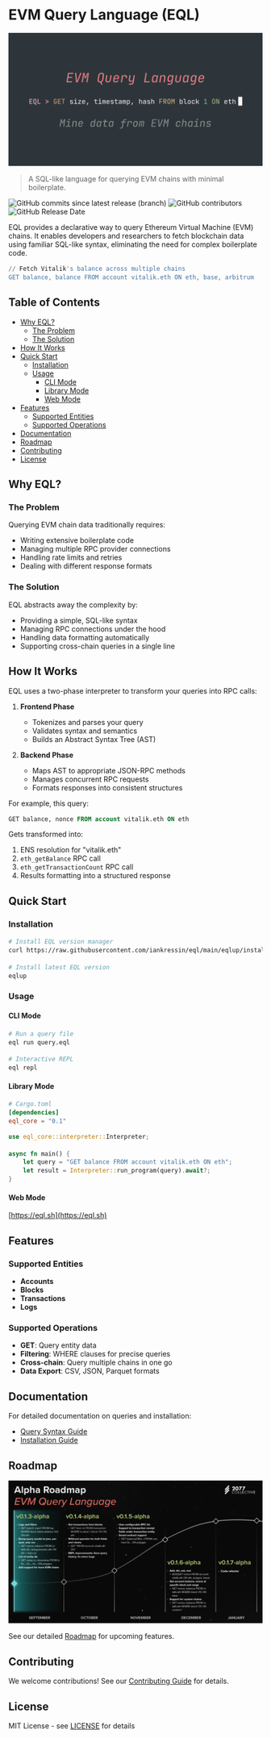 # EVM Query Language (EQL)
![cover image](./preview.png)

> A SQL-like language for querying EVM chains with minimal boilerplate.

![GitHub commits since latest release (branch)](https://img.shields.io/github/commits-since/iankressin/eql/latest/main)
![GitHub contributors](https://img.shields.io/github/contributors/iankressin/eql)
![GitHub Release Date](https://img.shields.io/github/release-date/iankressin/eql)

EQL provides a declarative way to query Ethereum Virtual Machine (EVM) chains. It enables developers and researchers to fetch blockchain data using familiar SQL-like syntax, eliminating the need for complex boilerplate code.

```sql
// Fetch Vitalik's balance across multiple chains
GET balance, balance FROM account vitalik.eth ON eth, base, arbitrum
```

## Table of Contents
- [Why EQL?](#why-eql)
  - [The Problem](#the-problem)
  - [The Solution](#the-solution)
- [How It Works](#how-it-works)
- [Quick Start](#quick-start)
  - [Installation](#installation)
  - [Usage](#usage)
    - [CLI Mode](#cli-mode)
    - [Library Mode](#library-mode)
    - [Web Mode](#web-mode)
- [Features](#features)
  - [Supported Entities](#supported-entities)
  - [Supported Operations](#supported-operations)
- [Documentation](#documentation)
- [Roadmap](#roadmap)
- [Contributing](#contributing)
- [License](#license)

## Why EQL?

### The Problem

Querying EVM chain data traditionally requires:
- Writing extensive boilerplate code
- Managing multiple RPC provider connections
- Handling rate limits and retries
- Dealing with different response formats

### The Solution

EQL abstracts away the complexity by:
- Providing a simple, SQL-like syntax
- Managing RPC connections under the hood
- Handling data formatting automatically
- Supporting cross-chain queries in a single line

## How It Works

EQL uses a two-phase interpreter to transform your queries into RPC calls:

1. **Frontend Phase**
   - Tokenizes and parses your query
   - Validates syntax and semantics
   - Builds an Abstract Syntax Tree (AST)

2. **Backend Phase**
   - Maps AST to appropriate JSON-RPC methods
   - Manages concurrent RPC requests
   - Formats responses into consistent structures

For example, this query:
```sql
GET balance, nonce FROM account vitalik.eth ON eth
```

Gets transformed into:
1. ENS resolution for "vitalik.eth"
2. `eth_getBalance` RPC call
3. `eth_getTransactionCount` RPC call
4. Results formatting into a structured response

## Quick Start

### Installation

```bash
# Install EQL version manager
curl https://raw.githubusercontent.com/iankressin/eql/main/eqlup/install.sh | sh

# Install latest EQL version
eqlup
```

### Usage

#### CLI Mode
```bash
# Run a query file
eql run query.eql

# Interactive REPL
eql repl
```

#### Library Mode
```toml
# Cargo.toml
[dependencies]
eql_core = "0.1"
```

```rust
use eql_core::interpreter::Interpreter;

async fn main() {
    let query = "GET balance FROM account vitalik.eth ON eth";
    let result = Interpreter::run_program(query).await?;
}
```

#### Web Mode
[https://eql.sh](https://eql.sh)

## Features

### Supported Entities
- **Accounts**
- **Blocks**
- **Transactions**
- **Logs**

### Supported Operations
- **GET**: Query entity data
- **Filtering**: WHERE clauses for precise queries
- **Cross-chain**: Query multiple chains in one go
- **Data Export**: CSV, JSON, Parquet formats

## Documentation

For detailed documentation on queries and installation:
- [Query Syntax Guide](./docs/query.md)
- [Installation Guide](./docs/installation.md)

## Roadmap

![roadmap image](./roadmap.png)

See our detailed [Roadmap](./docs/roadmap.md) for upcoming features.

## Contributing

We welcome contributions! See our [Contributing Guide](./CONTRIBUTING.md) for details.

## License

MIT License - see [LICENSE](./LICENSE) for details



